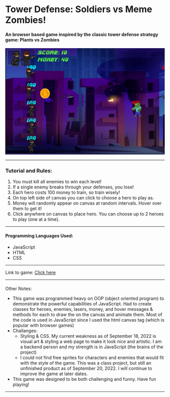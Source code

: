 # Tower Defense: Soldiers vs Meme Zombies!
#### An browser based game inspired by the classic tower defense strategy game: Plants vs Zombies 
![](images/canvas.png)

---

### Tutorial and Rules:
1. You must kill all enemies to win each level!
2. If a single enemy breaks through your defenses, you lose!
3. Each hero costs 100 money to train, so train wisely!
4. On top left side of canvas you can click to choose a hero to play as.
5. Money will randomly appear on canvas at random intervals. Hover over them to get it! 
6. Click anywhere on canvas to place hero. You can choose up to 2 heroes to play (one at a time). 

---

#### Programming Languages Used: 
* JavaScript
* HTML 
* CSS 

---
Link to game: [Click here](https://moris96.github.io/tower-defense-game/index.html)

---

#### 
Other Notes: 
* This game was programmed heavy on OOP (object oriented program) to demonstrate the powerful capabilities of JavaScript. Had to create classes for heroes, enemies, lasers, money, and hover messages & methods for each to draw the on the canvas and animate them. Most of the code is used in JavaScript since I used the html canvas tag (which is popular with browser games)
* Challanges: 
    * Styling & CSS. My current weakness as of September 18, 2022 is visual art & styling a web page to make it look nice and artistic. I am a backend person and my strength is in JavaScript (the brains of the project)
    * I could not find free sprites for characters and enemies that would fit with the style of the game. This was a class project, but still an unfinished product as of September 20, 2022. I will continue to improve the game at later dates. 
* This game was designed to be both challenging and funny. Have fun playing!

---
